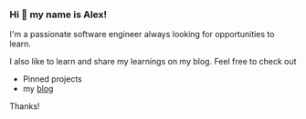 ### Hi 👋 my name is Alex!
I'm a passionate software engineer always looking for opportunities to learn.

I also like to learn and share my learnings on my blog.
Feel free to check out
- Pinned projects
- my [blog](https://alexhkang.hashnode.dev/)

Thanks!

